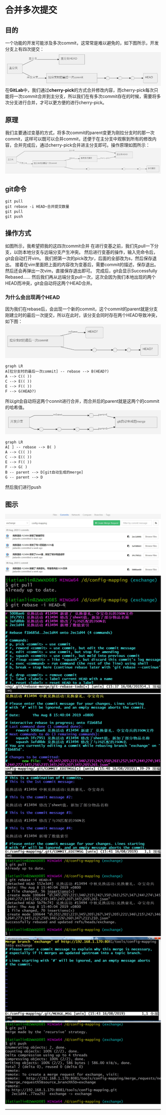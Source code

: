 # 合并多次提交

## 目的

一个功能的开发可能涉及多次commit，这常常是难以避免的，如下图所示，开发分支上有四次提交：
![avatar](/res/TIM截图20190819145149.jpg)
在**GitLab**中，我们通过**cherry-pick**的方式合并修改内容，而cherry-pick每次只能将一次commit合并到主分支，所以我们在有多次commit存在的时候，需要将多次分支进行合并，才可以更方便的进行cherry-pick。

## 原理

我们主要通过变基的方式，将多次commit的parent变更为刚拉分支时的那一次commit，这样可以既可以合并commit，还便于在主分支中观察到所有的修改内容，合并完成后，通过cherry-pick合并进主分支即可。操作原理如图所示：
![avatar](/res/TIM截图20190819164710.jpg)

## git命令

    git pull
	git rebase -i HEAD~合并提交数量
	git pull
	git push

## 操作方式

如图所示，我希望把我的这四次commit合并
在进行变基之前，我们先pull一下分支，以防本地分支与远端分支产生冲突。
然后进行变基的操作，输入完命令后，git会自动打开vim。
我们把第一次的pick改为r，后面的全部改为s，然后保存退出。
接着在vim里面把上面的内容改为变基后，需要commit的描述，保存退出。
然后还会再弹出一次vim，直接保存退出即可。
完成后，git会显示Successfully Rebased......
然后我们再从远端分支pull一次，这次会因为我们本地出现的两个HEAD而冲突，git会自动将这两个HEAD合并。
### 为什么会出现两个HEAD
因为我们在rebase后，会出现一个新的commit，这个commit的parent就是分支刚建立时的最后一次提交，所以在此时，该分支会同时存在两个HEAD导致冲突，如下图：
![avatar](/res/TIM截图20190819143211.jpg)
```mermaid
graph LR
A[拉分支时的最后一次commit] -- rebase --> B(HEAD?)
A --> C(( ))
C --> E(( ))
E --> F(( ))
F --> G(HEAD?)
```

所以git会自动将这两个connit进行合并，而合并后的parent就是这两个的commit的哈希值。
![avatar](/res/TIM截图20190819145731.jpg)
```mermaid
graph LR
A[ ] -- rebase --> B( )
A --> C(( ))
C --> E(( ))
E --> F(( ))
F --> G( )
B -- parent --> D[git自动生成的merge]
G -- parent --> D
```

然后我们进行push

## 图示
![avatar](/res/TIM截图20190816153538.jpg)
![avatar](/res/TIM截图20190816153733.jpg)
![avatar](/res/TIM截图20190816154045.jpg)
![avatar](/res/TIM截图20190816154147.jpg)
![avatar](/res/TIM截图20190816154225.jpg)
![avatar](/res/TIM截图20190816154248.jpg)
![avatar](/res/TIM截图20190816154417.jpg)
![avatar](/res/TIM截图20190816154449.jpg)

---
